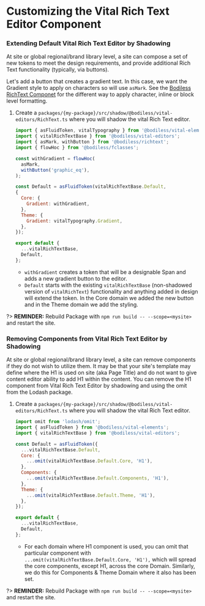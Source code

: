 # Customizing the Vital Rich Text Editor Component

### Extending Default Vital Rich Text Editor by Shadowing

At site or global regional/brand library level, a site can compose a set of new
tokens to meet the design requirements, and provide additional Rich Text
functionality (typically, via buttons).

Let's add a button that creates a gradient text. In this case, we want the
Gradient style to apply on characters so will use `asMark`. See the
[Bodiless RichText Componet](../../../../Components/Editors/RichText?id=richtext-component)
for the different way to apply character, inline or block level formatting.

01. Create a `packages/{my-package}/src/shadow/@bodiless/vital-editors/RichText.ts`
    where you will shadow the vital Rich Text editor.

    ```js
    import { asFluidToken, vitalTypography } from '@bodiless/vital-elements';
    import { vitalRichTextBase } from '@bodiless/vital-editors';
    import { asMark, withButton } from '@bodiless/richtext';
    import { flowHoc } from '@bodiless/fclasses';

    const withGradient = flowHoc(
      asMark,
      withButton('graphic_eq'),
    );

    const Default = asFluidToken(vitalRichTextBase.Default,
    {
      Core: {
        Gradient: withGradient,
      },
      Theme: {
        Gradient: vitalTypography.Gradient,
      },
    });

    export default {
      ...vitalRichTextBase,
      Default,
    };
    ```

    - `withGradient` creates a token that will be a designable Span and
      adds a new gradient button to the editor.
    - `Default` starts with the existing `vitalRichTextBase` (non-shadowed
      version of `vitalRichText`) functionality and anything added in design
      will extend the token. In the Core domain we added the new button and in
      the Theme domain we add the styling.

?> **REMINDER:** Rebuild Package with `npm run build -- --scope=<mysite>` and
restart the site.

### Removing Components from Vital Rich Text Editor by Shadowing

At site or global regional/brand library level, a site can remove components if
they do not wish to utilize them. It may be that your site's template may define
where the H1 is used on site (aka Page Title) and do not want to give content
editor ability to add H1 within the content. You can remove the H1 component
from Vital Rich Text Editor by shadowing and using the omit from the Lodash
package.

01. Create a `packages/{my-package}/src/shadow/@bodiless/vital-editors/RichText.ts`
    where you will shadow the vital Rich Text editor.

    ```js
    import omit from 'lodash/omit';
    import { asFluidToken } from '@bodiless/vital-elements';
    import { vitalRichTextBase } from '@bodiless/vital-editors';

    const Default = asFluidToken({
      ...vitalRichTextBase.Default,
      Core: {
        ...omit(vitalRichTextBase.Default.Core, 'H1'),
      },
      Components: {
        ...omit(vitalRichTextBase.Default.Components, 'H1'),
      },
      Theme: {
        ...omit(vitalRichTextBase.Default.Theme, 'H1'),
      },
    });

    export default {
      ...vitalRichTextBase,
      Default,
    };
    ```

    - For each domain where H1 component is used, you can omit that particular
      component with `...omit(vitalRichTextBase.Default.Core, 'H1'),` which will
      spread the core components, except H1, across the core Domain. Similarly,
      we do this for Components & Theme Domain where it also has been set.

?> **REMINDER:** Rebuild Package with `npm run build -- --scope=<mysite>` and
restart the site.
